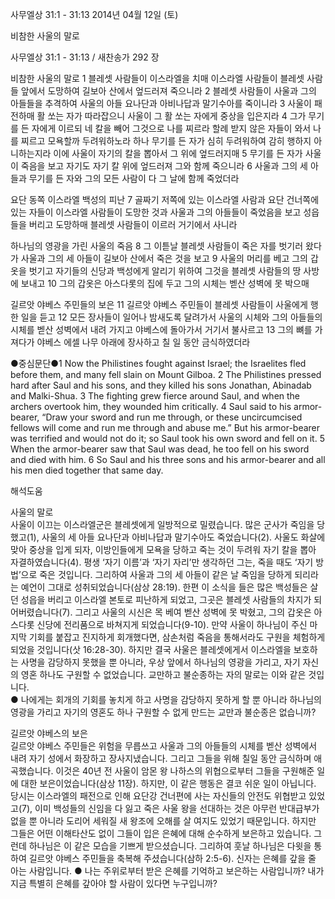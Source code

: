 사무엘상 31:1 - 31:13 
2014년 04월 12일 (토)

비참한 사울의 말로



사무엘상 31:1 - 31:13 / 새찬송가 292 장


비참한 사울의 말로
1 블레셋 사람들이 이스라엘을 치매 이스라엘 사람들이 블레셋 사람들 앞에서 도망하여 길보아 산에서 엎드러져 죽으니라 2 블레셋 사람들이 사울과 그의 아들들을 추격하여 사울의 아들 요나단과 아비나답과 말기수아를 죽이니라 3 사울이 패전하매 활 쏘는 자가 따라잡으니 사울이 그 활 쏘는 자에게 중상을 입은지라 4 그가 무기를 든 자에게 이르되 네 칼을 빼어 그것으로 나를 찌르라 할례 받지 않은 자들이 와서 나를 찌르고 모욕할까 두려워하노라 하나 무기를 든 자가 심히 두려워하여 감히 행하지 아니하는지라 이에 사울이 자기의 칼을 뽑아서 그 위에 엎드러지매 5 무기를 든 자가 사울이 죽음을 보고 자기도 자기 칼 위에 엎드러져 그와 함께 죽으니라 6 사울과 그의 세 아들과 무기를 든 자와 그의 모든 사람이 다 그 날에 함께 죽었더라 

요단 동쪽 이스라엘 백성의 피난
7 골짜기 저쪽에 있는 이스라엘 사람과 요단 건너쪽에 있는 자들이 이스라엘 사람들이 도망한 것과 사울과 그의 아들들이 죽었음을 보고 성읍들을 버리고 도망하매 블레셋 사람들이 이르러 거기에서 사니라 

하나님의 영광을 가린 사울의 죽음
8 그 이튿날 블레셋 사람들이 죽은 자를 벗기러 왔다가 사울과 그의 세 아들이 길보아 산에서 죽은 것을 보고 9 사울의 머리를 베고 그의 갑옷을 벗기고 자기들의 신당과 백성에게 알리기 위하여 그것을 블레셋 사람들의 땅 사방에 보내고 10 그의 갑옷은 아스다롯의 집에 두고 그의 시체는 벧산 성벽에 못 박으매

길르앗 야베스 주민들의 보은
11 길르앗 야베스 주민들이 블레셋 사람들이 사울에게 행한 일을 듣고 12 모든 장사들이 일어나 밤새도록 달려가서 사울의 시체와 그의 아들들의 시체를 벧산 성벽에서 내려 가지고 야베스에 돌아가서 거기서 불사르고 13 그의 뼈를 가져다가 야베스 에셀 나무 아래에 장사하고 칠 일 동안 금식하였더라



●중심문단●1 Now the Philistines fought against Israel; the Israelites fled before them, and many fell slain on Mount Gilboa. 2 The Philistines pressed hard after Saul and his sons, and they killed his sons Jonathan, Abinadab and Malki-Shua. 3 The fighting grew fierce around Saul, and when the archers overtook him, they wounded him critically. 4 Saul said to his armor-bearer, “Draw your sword and run me through, or these uncircumcised fellows will come and run me through and abuse me.” But his armor-bearer was terrified and would not do it; so Saul took his own sword and fell on it. 5 When the armor-bearer saw that Saul was dead, he too fell on his sword and died with him. 6 So Saul and his three sons and his armor-bearer and all his men died together that same day.

해석도움





사울의 말로  
사울이 이끄는 이스라엘군은 블레셋에게 일방적으로 밀렸습니다. 많은 군사가 죽임을 당했고(1), 사울의 세 아들 요나단과 아비나답과 말기수아도 죽었습니다(2). 사울도 화살에 맞아 중상을 입게 되자, 이방인들에게 모욕을 당하고 죽는 것이 두려워 자기 칼을 뽑아 자결하였습니다(4). 평생 ‘자기 이름’과 ‘자기 자리’만 생각하던 그는, 죽을 때도 ‘자기 방법’으로 죽은 것입니다. 그리하여 사울과 그의 세 아들이 같은 날 죽임을 당하게 되리라는 예언이 그대로 성취되었습니다(삼상 28:19). 한편 이 소식을 들은 많은 백성들은 살던 성읍을 버리고 이스라엘 본토로 피난하게 되었고, 그곳은 블레셋 사람들의 차지가 되어버렸습니다(7). 그리고 사울의 시신은 목 베여 벧산 성벽에 못 박혔고, 그의 갑옷은 아스다롯 신당에 전리품으로 바쳐지게 되었습니다(9-10). 만약 사울이 하나님이 주신 마지막 기회를 붙잡고 진지하게 회개했다면, 삼손처럼 죽음을 통해서라도 구원을 체험하게 되었을 것입니다(삿 16:28-30). 하지만 결국 사울은 블레셋에게서 이스라엘을 보호하는 사명을 감당하지 못했을 뿐 아니라, 우상 앞에서 하나님의 영광을 가리고, 자기 자신의 영혼 하나도 구원할 수 없었습니다. 교만하고 불순종하는 자의 말로는 이와 같은 것입니다.     
● 나에게는 회개의 기회를 놓치게 하고 사명을 감당하지 못하게 할 뿐 아니라 하나님의 영광을 가리고 자기의 영혼도 하나 구원할 수 없게 만드는 교만과 불순종은 없습니까?

길르앗 야베스의 보은  
길르앗 야베스 주민들은 위험을 무릅쓰고 사울과 그의 아들들의 시체를 벧산 성벽에서 내려 자기 성에서 화장하고 장사지냈습니다. 그리고 그들을 위해 칠일 동안 금식하며 애곡했습니다. 이것은 40년 전 사울이 암몬 왕 나하스의 위협으로부터 그들을 구원해준 일에 대한 보은이었습니다(삼상 11장). 하지만, 이 같은 행동은 결코 쉬운 일이 아닙니다. 당시는 이스라엘의 패전으로 인해 요단강 건너편에 사는 자신들의 안전도 위협받고 있었고(7), 이미 백성들의 신임을 다 잃고 죽은 사울 왕을 선대하는 것은 아무런 반대급부가 없을 뿐 아니라 도리어 세워질 새 왕조에 오해를 살 여지도 있었기 때문입니다. 하지만 그들은 어떤 이해타산도 없이 그들이 입은 은혜에 대해 순수하게 보은하고 있습니다. 그런데 하나님은 이 같은 모습을 기쁘게 받으셨습니다. 그리하여 훗날 하나님은 다윗을 통하여 길르앗 야베스 주민들을 축복해 주셨습니다(삼하 2:5-6). 신자는 은혜를 갚을 줄 아는 사람입니다. 
● 나는 주위로부터 받은 은혜를 기억하고 보은하는 사람입니까? 내가 지금 특별히 은혜를 갚아야 할 사람이 있다면 누구입니까?